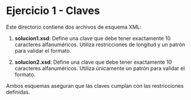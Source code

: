 # Ejercicio 1 - Claves

Este directorio contiene dos archivos de esquema XML:

1. **solucion1.xsd**: Define una clave que debe tener exactamente 10 caracteres alfanuméricos. Utiliza restricciones de longitud y un patrón para validar el formato.

2. **solucion2.xsd**: Define una clave que debe tener exactamente 10 caracteres alfanuméricos. Utiliza únicamente un patrón para validar el formato.

Ambos esquemas aseguran que las claves cumplan con las restricciones definidas.
